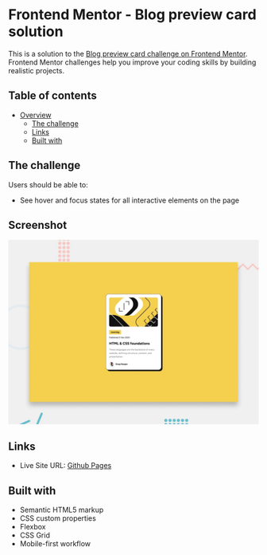# Frontend Mentor - Blog preview card solution

This is a solution to the [Blog preview card challenge on Frontend Mentor](https://www.frontendmentor.io/challenges/blog-preview-card-ckPaj01IcS). Frontend Mentor challenges help you improve your coding skills by building realistic projects.

## Table of contents

- [Overview](#overview)
  - [The challenge](#the-challenge)
  - [Links](#links)
  - [Built with](#built-with)

## The challenge

Users should be able to:

- See hover and focus states for all interactive elements on the page

## Screenshot

![](./preview.jpg)

## Links

- Live Site URL: [Github Pages](https://thiago-neves.github.io/blog-preview-card/)

## Built with

- Semantic HTML5 markup
- CSS custom properties
- Flexbox
- CSS Grid
- Mobile-first workflow
